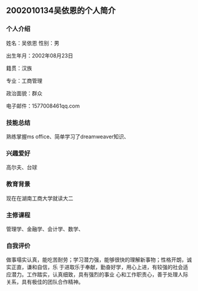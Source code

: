 ## 2002010134吴依恩的个人简介

### 个人介绍
姓名：吴依恩   性别：男 

出生年月：2002年08月23日   

籍贯：汉族 

专业：工商管理   

政治面貌：群众    

电子邮件：1577008461qq.com


### 技能总结
熟练掌握ms office、简单学习了dreamweaver知识、


### 兴趣爱好
高尔夫、台球

### 教育背景
现在在湖南工商大学就读大二

### 主修课程
管理学、金融学、会计学、数学、


### 自我评价
做事塌实认真，能吃苦耐劳；学习潜力强，能够很快的理解新事物；性格开朗，诚实正直，谦和自信，乐
于进取乐于奉献，勤奋好学，用心上进，有较强的社会适应潜力。工作踏实，认真细致，具有强烈的事业
心和工作职责心，善于处理人际关系，具有极佳的团队合作精神。
